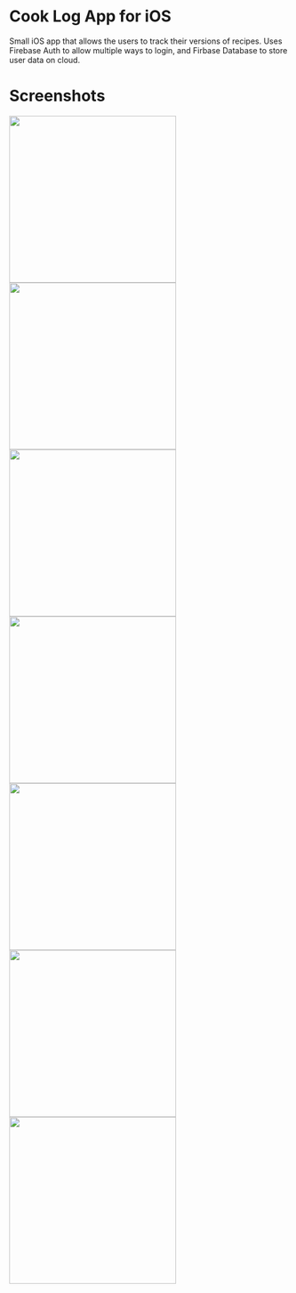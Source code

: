 # Cook Log App for iOS #

Small iOS app that allows the users to track their versions of recipes. 
Uses Firebase Auth to allow multiple ways to login, and Firbase Database to store user data on cloud.

# Screenshots #

<img style="float: left" src="https://github.com/zveljkovic/cook-log-ios/blob/master/screenshots/1.png?raw=true" width="300" />
<img style="float: left" src="https://github.com/zveljkovic/cook-log-ios/blob/master/screenshots/2.png?raw=true" width="300" />
<img style="float: left" src="https://github.com/zveljkovic/cook-log-ios/blob/master/screenshots/3.png?raw=true" width="300" />
<img style="float: left" src="https://github.com/zveljkovic/cook-log-ios/blob/master/screenshots/4.png?raw=true" width="300" />
<img style="float: left" src="https://github.com/zveljkovic/cook-log-ios/blob/master/screenshots/5.png?raw=true" width="300" />
<img style="float: left" src="https://github.com/zveljkovic/cook-log-ios/blob/master/screenshots/6.png?raw=true" width="300" />
<img style="float: left" src="https://github.com/zveljkovic/cook-log-ios/blob/master/screenshots/7.png?raw=true" width="300" />
  
